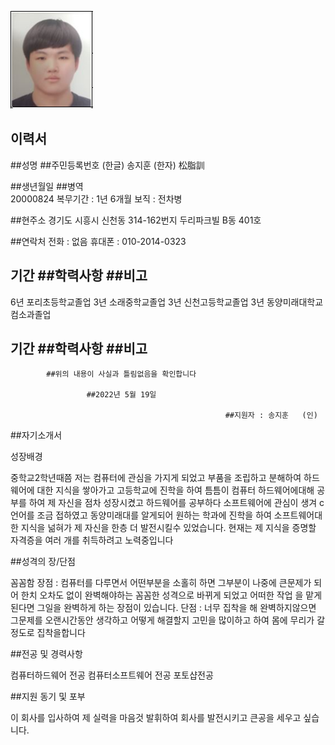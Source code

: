 
![증명사진](./img/캡처.PNG)



## 이력서

##성명                      ##주민등록번호
  (한글) 송지훈
  (한자) 松脂訓

##생년월일       ##병역             
20000824        복무기간 : 1년 6개월 보직 : 전차병

##현주소
경기도 시흥시 신천동 314-162번지 두리파크빌 B동 401호

##연락처
전화 : 없음 휴대폰 : 010-2014-0323

## 기간          ##학력사항         ##비고
   6년          포리초등학교졸업
   3년          소래중학교졸업
   3년          신천고등학교졸업
   3년      동양미래대학교 컴소과졸업
## 기간          ##학력사항         ##비고


            ##위의 내용이 사실과 틀림없음을 확인합니다

                     ##2022년 5월 19일
                                                 
                                                    ##지원자 : 송지훈   (인)





##자기소개서

성장배경

중학교2학년때쯤 저는 컴퓨터에 관심을 가지게 되었고 부품을 조립하고 분해하여
하드웨어에 대한 지식을 쌓아가고 고등학교에 진학을 하여 틈틈이 컴퓨터 하드웨어에대해 공부를 하여 제 자신을 점차 성장시켰고 하드웨어를 공부하다 소프트웨어에
관심이 생겨 c언어를 조금 접하였고 동양미래대를 알게되어 원하는 학과에 진학을 하여 소프트웨어대한 지식을 넒혀가 제 자신을 한층 더 발전시킬수 있었습니다.
현재는 제 지식을 증명할 자격증을 여러 개를 취득하려고 노력중입니다

##성격의 장/단점

꼼꼼함
장점 : 컴퓨터를 다루면서 어떤부분을 소홀히 하면 그부분이 나중에 큰문제가 되어
      한치 오차도 없이 완벽해야하는 꼼꼼한 성격으로 바뀌게 되었고 어떠한 작업
      을 맡게 된다면 그일을 완벽하게 하는 장점이 있습니다.
단점 : 너무 집착을 해 완벽하지않으면 그문제를 오랜시간동안 생각하고 어떻게
        해결할지 고민을 많이하고 하여 몸에 무리가 갈정도로 집착을합니다

##전공 및 경력사항

컴퓨터하드웨어 전공 컴퓨터소프트웨어 전공 포토샵전공 

##지원 동기 및 포부

이 회사를 입사하여 제 실력을 마음것 발휘하여 회사를 발전시키고 큰공을 세우고 싶습니다.

